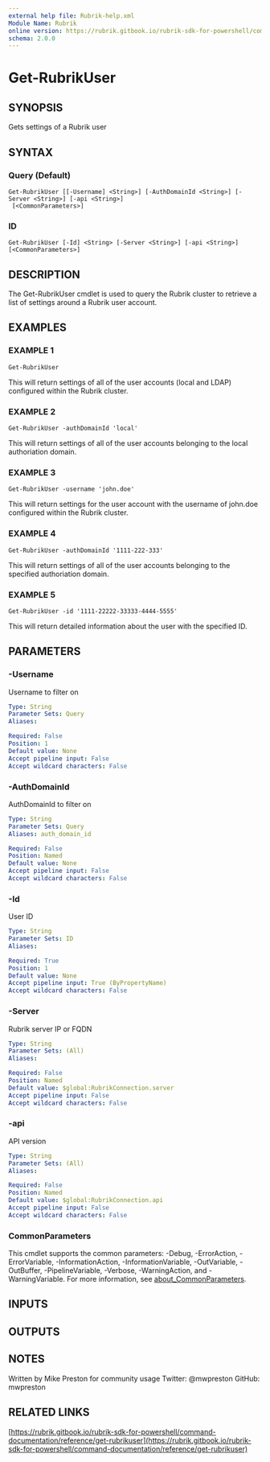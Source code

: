 ```yaml
---
external help file: Rubrik-help.xml
Module Name: Rubrik
online version: https://rubrik.gitbook.io/rubrik-sdk-for-powershell/command-documentation/reference/get-rubrikuser
schema: 2.0.0
---
```


# Get-RubrikUser

## SYNOPSIS
Gets settings of a Rubrik user

## SYNTAX

### Query (Default)
```
Get-RubrikUser [[-Username] <String>] [-AuthDomainId <String>] [-Server <String>] [-api <String>]
 [<CommonParameters>]
```

### ID
```
Get-RubrikUser [-Id] <String> [-Server <String>] [-api <String>] [<CommonParameters>]
```

## DESCRIPTION
The Get-RubrikUser cmdlet is used to query the Rubrik cluster to retrieve a list of settings around a Rubrik user account.

## EXAMPLES

### EXAMPLE 1
```
Get-RubrikUser
```

This will return settings of all of the user accounts (local and LDAP) configured within the Rubrik cluster.

### EXAMPLE 2
```
Get-RubrikUser -authDomainId 'local'
```

This will return settings of all of the user accounts belonging to the local authoriation domain.

### EXAMPLE 3
```
Get-RubrikUser -username 'john.doe'
```

This will return settings for the user account with the username of john.doe configured within the Rubrik cluster.

### EXAMPLE 4
```
Get-RubrikUser -authDomainId '1111-222-333'
```

This will return settings of all of the user accounts belonging to the specified authoriation domain.

### EXAMPLE 5
```
Get-RubrikUser -id '1111-22222-33333-4444-5555'
```

This will return detailed information about the user with the specified ID.

## PARAMETERS

### -Username
Username to filter on

```yaml
Type: String
Parameter Sets: Query
Aliases:

Required: False
Position: 1
Default value: None
Accept pipeline input: False
Accept wildcard characters: False
```

### -AuthDomainId
AuthDomainId to filter on

```yaml
Type: String
Parameter Sets: Query
Aliases: auth_domain_id

Required: False
Position: Named
Default value: None
Accept pipeline input: False
Accept wildcard characters: False
```

### -Id
User ID

```yaml
Type: String
Parameter Sets: ID
Aliases:

Required: True
Position: 1
Default value: None
Accept pipeline input: True (ByPropertyName)
Accept wildcard characters: False
```

### -Server
Rubrik server IP or FQDN

```yaml
Type: String
Parameter Sets: (All)
Aliases:

Required: False
Position: Named
Default value: $global:RubrikConnection.server
Accept pipeline input: False
Accept wildcard characters: False
```

### -api
API version

```yaml
Type: String
Parameter Sets: (All)
Aliases:

Required: False
Position: Named
Default value: $global:RubrikConnection.api
Accept pipeline input: False
Accept wildcard characters: False
```

### CommonParameters
This cmdlet supports the common parameters: -Debug, -ErrorAction, -ErrorVariable, -InformationAction, -InformationVariable, -OutVariable, -OutBuffer, -PipelineVariable, -Verbose, -WarningAction, and -WarningVariable. For more information, see [about_CommonParameters](http://go.microsoft.com/fwlink/?LinkID=113216).

## INPUTS

## OUTPUTS

## NOTES
Written by Mike Preston for community usage
Twitter: @mwpreston
GitHub: mwpreston

## RELATED LINKS

[https://rubrik.gitbook.io/rubrik-sdk-for-powershell/command-documentation/reference/get-rubrikuser](https://rubrik.gitbook.io/rubrik-sdk-for-powershell/command-documentation/reference/get-rubrikuser)

